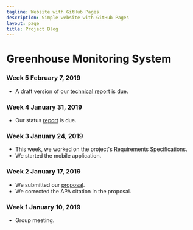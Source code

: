 ```yaml
---
tagline: Website with GitHub Pages
description: Simple website with GitHub Pages
layout: page
title: Project Blog
---
```


# Greenhouse Monitoring System

### Week 5 February 7, 2019
* A draft version of our [technical report]() is due.

### Week 4 January 31, 2019
* Our status [report](https://github.com/PrincessHernandez/GreenhouseMonitoringSystem/tree/master/documentation/Status%20Update%20(Week%204)) is due.

### Week 3 January 24, 2019
* This week, we worked on the project's Requirements Specifications.
* We started the mobile application.

### Week 2 January 17, 2019
* We submitted our [proposal]().
* We corrected the APA citation in the proposal.

### Week 1 January 10, 2019
* Group meeting.
